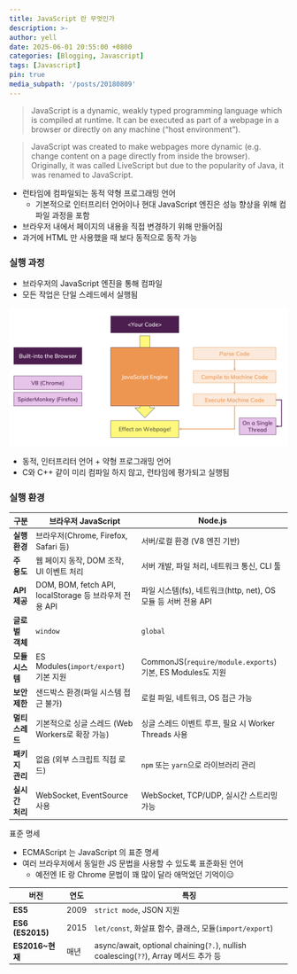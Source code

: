 ```yaml
---
title: JavaScript 란 무엇인가
description: >-
author: yell
date: 2025-06-01 20:55:00 +0800
categories: [Blogging, Javascript]
tags: [Javascript]
pin: true
media_subpath: '/posts/20180809'
---
```


> JavaScript is a dynamic, weakly typed programming language which is compiled at
runtime. It can be executed as part of a webpage in a browser or directly on any
machine (“host environment”).
> 

> JavaScript was created to make webpages more dynamic (e.g. change content on a
page directly from inside the browser). Originally, it was called LiveScript but due to
the popularity of Java, it was renamed to JavaScript.
> 

- 런타임에 컴파일되는 동적 약형 프로그래밍 언어
    - 기본적으로 인터프리터 언어이나 현대 JavaScript 엔진은 성능 향상을 위해 컴파일 과정을 포함
- 브라우저 내에서 페이지의 내용을 직접 변경하기 위해 만들어짐
- 과거에 HTML 만 사용했을 때 보다 동적으로 동작 가능

### 실행 과정

- 브라우저의 JavaScript 엔진을 통해 컴파일
- 모든 작업은 단일 스레드에서 실행됨

![image.png](/assets/img/js_001_01.png)

- 동적, 인터프리터 언어 + 약형 프로그래밍 언어
- C와 C++ 같이 미리 컴파일 하지 않고, 런타임에 평가되고 실행됨

### 실행 환경

| 구분 | 브라우저 JavaScript | Node.js |
| --- | --- | --- |
| **실행 환경** | 브라우저(Chrome, Firefox, Safari 등) | 서버/로컬 환경 (V8 엔진 기반) |
| **주 용도** | 웹 페이지 동작, DOM 조작, UI 이벤트 처리 | 서버 개발, 파일 처리, 네트워크 통신, CLI 툴 |
| **API 제공** | DOM, BOM, fetch API, localStorage 등 브라우저 전용 API | 파일 시스템(fs), 네트워크(http, net), OS 모듈 등 서버 전용 API |
| **글로벌 객체** | `window` | `global` |
| **모듈 시스템** | ES Modules(`import/export`) 기본 지원 | CommonJS(`require/module.exports`) 기본, ES Modules도 지원 |
| **보안 제한** | 샌드박스 환경(파일 시스템 접근 불가) | 로컬 파일, 네트워크, OS 접근 가능 |
| **멀티스레드** | 기본적으로 싱글 스레드 (Web Workers로 확장 가능) | 싱글 스레드 이벤트 루프, 필요 시 Worker Threads 사용 |
| **패키지 관리** | 없음 (외부 스크립트 직접 로드) | `npm` 또는 `yarn`으로 라이브러리 관리 |
| **실시간 처리** | WebSocket, EventSource 사용 | WebSocket, TCP/UDP, 실시간 스트리밍 가능 |

표준 명세

- ECMAScript 는 JavaScript 의 표준 명세
- 여러 브라우저에서 동일한 JS 문법을 사용할 수 있도록 표준화된 언어
    - 예전엔 IE 랑 Chrome 문법이 꽤 많이 달라 애먹었던 기억이😑

| 버전 | 연도 | 특징 |
| --- | --- | --- |
| **ES5** | 2009 | `strict mode`, JSON 지원 |
| **ES6 (ES2015)** | 2015 | `let/const`, 화살표 함수, 클래스, 모듈(`import/export`) |
| **ES2016~현재** | 매년 | async/await, optional chaining(`?.`), nullish coalescing(`??`), Array 메서드 추가 등 |
